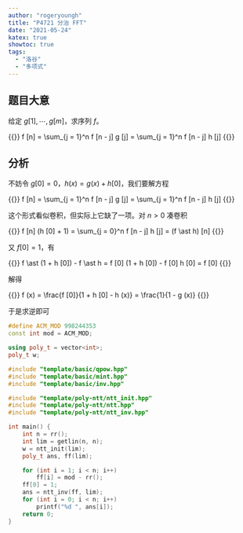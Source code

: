 ```yaml
---
author: "rogeryoungh"
title: "P4721 分治 FFT"
date: "2021-05-24"
katex: true
showtoc: true
tags: 
  - "洛谷"
  - "多项式"
---
```


## 题目大意

给定 $g[1], \cdots, g[m]$，求序列 $f$。

{{<display-math>}}
f [n] = \sum_{j = 1}^n f [n - j] g [j] = \sum_{j = 1}^n f [n - j] h [j]
{{</display-math>}}

## 分析

不妨令 $g [0] = 0$，$h (x) = g (x) + h [0]$，我们要解方程

{{<display-math>}}
f [n] = \sum_{j = 1}^n f [n - j] g [j] = \sum_{j = 1}^n f [n - j] h [j]
{{</display-math>}}

这个形式看似卷积，但实际上它缺了一项。对 $n > 0$ 凑卷积

{{<display-math>}}
f [n] (h [0] + 1) = \sum_{j = 0}^n f [n - j] h [j] = (f \ast h) [n]
{{</display-math>}}

又 $f [0] = 1$，有

{{<display-math>}}
f \ast (1 + h [0]) - f \ast h = f [0] (1 + h [0]) - f [0] h [0] = f [0]
{{</display-math>}}

解得

{{<display-math>}}
f (x) = \frac{f [0]}{1 + h [0] - h (x)} = \frac{1}{1 - g (x)}
{{</display-math>}}

于是求逆即可

```cpp
#define ACM_MOD 998244353
const int mod = ACM_MOD;

using poly_t = vector<int>;
poly_t w;

#include "template/basic/qpow.hpp"
#include "template/basic/mint.hpp"
#include "template/basic/inv.hpp"

#include "template/poly-ntt/ntt_init.hpp"
#include "template/poly-ntt/ntt.hpp"
#include "template/poly-ntt/ntt_inv.hpp"

int main() {
    int n = rr();
    int lim = getlin(n, n);
    w = ntt_init(lim);
    poly_t ans, ff(lim);

    for (int i = 1; i < n; i++)
        ff[i] = mod - rr();
    ff[0] = 1;
    ans = ntt_inv(ff, lim);
    for (int i = 0; i < n; i++)
        printf("%d ", ans[i]);
    return 0;
}

```
